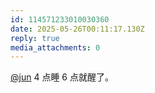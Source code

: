 ```yaml
---
id: 114571233010030360
date: 2025-05-26T00:11:17.130Z
reply: true
media_attachments: 0
---
```


[@jun](https://social.luzhaojun.com/@jun) 4 点睡 6 点就醒了。

